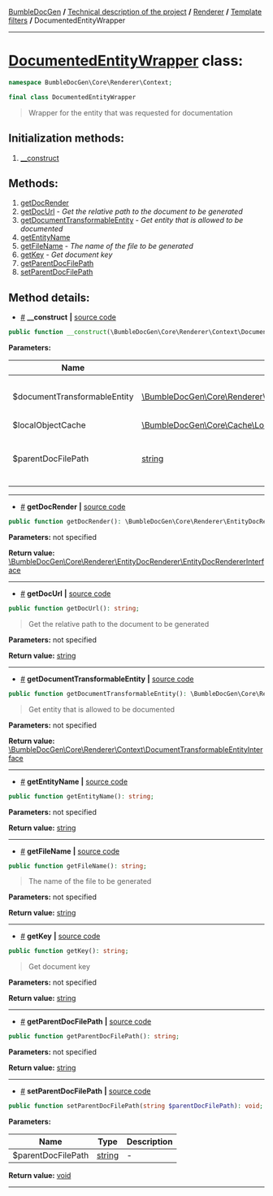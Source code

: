 <!-- {% raw %} -->
<embed> <a href="/docs/README.md">BumbleDocGen</a> <b>/</b> <a href="/docs/tech/readme.md">Technical description of the project</a> <b>/</b> <a href="/docs/tech/3.renderer/readme.md">Renderer</a> <b>/</b> <a href="/docs/tech/3.renderer/04_twigCustomFilters.md">Template filters</a> <b>/</b> DocumentedEntityWrapper<hr> </embed>

<h1>
    <a href="https://github.com/bumble-tech/bumble-doc-gen/blob/master/src/Core/Renderer/Context/DocumentedEntityWrapper.php#L14">DocumentedEntityWrapper</a> class:
</h1>





```php
namespace BumbleDocGen\Core\Renderer\Context;

final class DocumentedEntityWrapper
```

<blockquote>Wrapper for the entity that was requested for documentation</blockquote>






<h2>Initialization methods:</h2>

<ol>
<li>
    <a href="#m-construct">__construct</a>
    </li>
</ol>

<h2>Methods:</h2>

<ol>
<li>
    <a href="#mgetdocrender">getDocRender</a>
    </li>
<li>
    <a href="#mgetdocurl">getDocUrl</a>
    - <i>Get the relative path to the document to be generated</i></li>
<li>
    <a href="#mgetdocumenttransformableentity">getDocumentTransformableEntity</a>
    - <i>Get entity that is allowed to be documented</i></li>
<li>
    <a href="#mgetentityname">getEntityName</a>
    </li>
<li>
    <a href="#mgetfilename">getFileName</a>
    - <i>The name of the file to be generated</i></li>
<li>
    <a href="#mgetkey">getKey</a>
    - <i>Get document key</i></li>
<li>
    <a href="#mgetparentdocfilepath">getParentDocFilePath</a>
    </li>
<li>
    <a href="#msetparentdocfilepath">setParentDocFilePath</a>
    </li>
</ol>







<h2>Method details:</h2>

<div class='method_description-block'>

<ul>
<li><a name="m-construct" href="#m-construct">#</a>
 <b>__construct</b>
    <b>|</b> <a href="https://github.com/bumble-tech/bumble-doc-gen/blob/master/src/Core/Renderer/Context/DocumentedEntityWrapper.php#L20">source code</a></li>
</ul>

```php
public function __construct(\BumbleDocGen\Core\Renderer\Context\DocumentTransformableEntityInterface $documentTransformableEntity, \BumbleDocGen\Core\Cache\LocalCache\LocalObjectCache $localObjectCache, string $parentDocFilePath);
```



<b>Parameters:</b>

<table>
    <thead>
    <tr>
        <th>Name</th>
        <th>Type</th>
        <th>Description</th>
    </tr>
    </thead>
    <tbody>
            <tr>
            <td>$documentTransformableEntity</td>
            <td><a href='https://github.com/bumble-tech/bumble-doc-gen/blob/master/src/Core/Renderer/Context/DocumentTransformableEntityInterface.php'>\BumbleDocGen\Core\Renderer\Context\DocumentTransformableEntityInterface</a></td>
            <td>An entity that is allowed to be documented</td>
        </tr>
            <tr>
            <td>$localObjectCache</td>
            <td><a href='https://github.com/bumble-tech/bumble-doc-gen/blob/master/src/Core/Cache/LocalCache/LocalObjectCache.php'>\BumbleDocGen\Core\Cache\LocalCache\LocalObjectCache</a></td>
            <td>-</td>
        </tr>
            <tr>
            <td>$parentDocFilePath</td>
            <td><a href='https://www.php.net/manual/en/language.types.string.php'>string</a></td>
            <td>The file in which the documentation of the entity was requested</td>
        </tr>
        </tbody>
</table>



</div>
<hr>
<div class='method_description-block'>

<ul>
<li><a name="mgetdocrender" href="#mgetdocrender">#</a>
 <b>getDocRender</b>
    <b>|</b> <a href="https://github.com/bumble-tech/bumble-doc-gen/blob/master/src/Core/Renderer/Context/DocumentedEntityWrapper.php#L27">source code</a></li>
</ul>

```php
public function getDocRender(): \BumbleDocGen\Core\Renderer\EntityDocRenderer\EntityDocRendererInterface;
```



<b>Parameters:</b> not specified

<b>Return value:</b> <a href='https://github.com/bumble-tech/bumble-doc-gen/blob/master/src/Core/Renderer/EntityDocRenderer/EntityDocRendererInterface.php'>\BumbleDocGen\Core\Renderer\EntityDocRenderer\EntityDocRendererInterface</a>


</div>
<hr>
<div class='method_description-block'>

<ul>
<li><a name="mgetdocurl" href="#mgetdocurl">#</a>
 <b>getDocUrl</b>
    <b>|</b> <a href="https://github.com/bumble-tech/bumble-doc-gen/blob/master/src/Core/Renderer/Context/DocumentedEntityWrapper.php#L88">source code</a></li>
</ul>

```php
public function getDocUrl(): string;
```

<blockquote>Get the relative path to the document to be generated</blockquote>

<b>Parameters:</b> not specified

<b>Return value:</b> <a href='https://www.php.net/manual/en/language.types.string.php'>string</a>


</div>
<hr>
<div class='method_description-block'>

<ul>
<li><a name="mgetdocumenttransformableentity" href="#mgetdocumenttransformableentity">#</a>
 <b>getDocumentTransformableEntity</b>
    <b>|</b> <a href="https://github.com/bumble-tech/bumble-doc-gen/blob/master/src/Core/Renderer/Context/DocumentedEntityWrapper.php#L80">source code</a></li>
</ul>

```php
public function getDocumentTransformableEntity(): \BumbleDocGen\Core\Renderer\Context\DocumentTransformableEntityInterface;
```

<blockquote>Get entity that is allowed to be documented</blockquote>

<b>Parameters:</b> not specified

<b>Return value:</b> <a href='https://github.com/bumble-tech/bumble-doc-gen/blob/master/src/Core/Renderer/Context/DocumentTransformableEntityInterface.php'>\BumbleDocGen\Core\Renderer\Context\DocumentTransformableEntityInterface</a>


</div>
<hr>
<div class='method_description-block'>

<ul>
<li><a name="mgetentityname" href="#mgetentityname">#</a>
 <b>getEntityName</b>
    <b>|</b> <a href="https://github.com/bumble-tech/bumble-doc-gen/blob/master/src/Core/Renderer/Context/DocumentedEntityWrapper.php#L40">source code</a></li>
</ul>

```php
public function getEntityName(): string;
```



<b>Parameters:</b> not specified

<b>Return value:</b> <a href='https://www.php.net/manual/en/language.types.string.php'>string</a>


</div>
<hr>
<div class='method_description-block'>

<ul>
<li><a name="mgetfilename" href="#mgetfilename">#</a>
 <b>getFileName</b>
    <b>|</b> <a href="https://github.com/bumble-tech/bumble-doc-gen/blob/master/src/Core/Renderer/Context/DocumentedEntityWrapper.php#L72">source code</a></li>
</ul>

```php
public function getFileName(): string;
```

<blockquote>The name of the file to be generated</blockquote>

<b>Parameters:</b> not specified

<b>Return value:</b> <a href='https://www.php.net/manual/en/language.types.string.php'>string</a>


</div>
<hr>
<div class='method_description-block'>

<ul>
<li><a name="mgetkey" href="#mgetkey">#</a>
 <b>getKey</b>
    <b>|</b> <a href="https://github.com/bumble-tech/bumble-doc-gen/blob/master/src/Core/Renderer/Context/DocumentedEntityWrapper.php#L35">source code</a></li>
</ul>

```php
public function getKey(): string;
```

<blockquote>Get document key</blockquote>

<b>Parameters:</b> not specified

<b>Return value:</b> <a href='https://www.php.net/manual/en/language.types.string.php'>string</a>


</div>
<hr>
<div class='method_description-block'>

<ul>
<li><a name="mgetparentdocfilepath" href="#mgetparentdocfilepath">#</a>
 <b>getParentDocFilePath</b>
    <b>|</b> <a href="https://github.com/bumble-tech/bumble-doc-gen/blob/master/src/Core/Renderer/Context/DocumentedEntityWrapper.php#L96">source code</a></li>
</ul>

```php
public function getParentDocFilePath(): string;
```



<b>Parameters:</b> not specified

<b>Return value:</b> <a href='https://www.php.net/manual/en/language.types.string.php'>string</a>


</div>
<hr>
<div class='method_description-block'>

<ul>
<li><a name="msetparentdocfilepath" href="#msetparentdocfilepath">#</a>
 <b>setParentDocFilePath</b>
    <b>|</b> <a href="https://github.com/bumble-tech/bumble-doc-gen/blob/master/src/Core/Renderer/Context/DocumentedEntityWrapper.php#L101">source code</a></li>
</ul>

```php
public function setParentDocFilePath(string $parentDocFilePath): void;
```



<b>Parameters:</b>

<table>
    <thead>
    <tr>
        <th>Name</th>
        <th>Type</th>
        <th>Description</th>
    </tr>
    </thead>
    <tbody>
            <tr>
            <td>$parentDocFilePath</td>
            <td><a href='https://www.php.net/manual/en/language.types.string.php'>string</a></td>
            <td>-</td>
        </tr>
        </tbody>
</table>

<b>Return value:</b> <a href='https://www.php.net/manual/en/language.types.void.php'>void</a>


</div>
<hr>

<!-- {% endraw %} -->